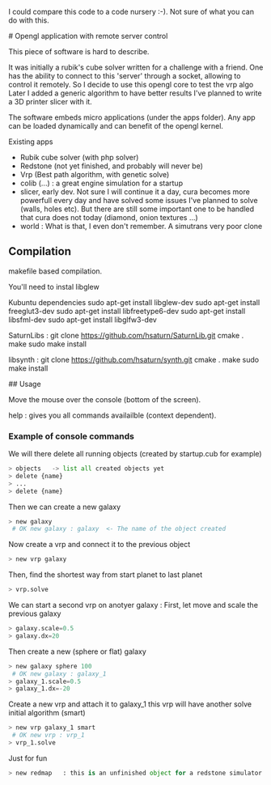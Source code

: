 I could compare this code to a code nursery :-). Not sure of what you can do with this.

# Opengl application with remote server control
 
  This piece of software is hard to describe.

  It was initially a rubik's cube solver written for a challenge with a friend.
  One has the ability to connect to this 'server' through a socket, allowing to control it remotely.
  So I decide to use this opengl core to test the vrp algo
  Later I added a generic algorithm to have better results
  I've planned to write a 3D printer slicer with it.

  The software embeds micro applications (under the apps folder).
  Any app can be loaded dynamically and can benefit of the opengl kernel.

Existing apps
* Rubik cube solver (with php solver)
* Redstone (not yet finished, and probably will never be)
* Vrp (Best path algorithm, with genetic solve)
* colib (...) : a great engine simulation for a startup
* slicer, early dev. Not sure I will continue it a day, cura becomes more powerfull every day and have solved some issues I've planned to solve (walls, holes etc). But there are still some important one to be handled that cura does not today (diamond, onion textures ...)
* world : What is that, I even don't remember. A simutrans very poor clone

## Compilation

makefile based compilation.

You'll need to instal libglew

Kubuntu dependencies
sudo apt-get install libglew-dev
sudo apt-get install freeglut3-dev
sudo apt-get install libfreetype6-dev
sudo apt-get install libsfml-dev
sudo apt-get install libglfw3-dev


SaturnLibs : git clone https://github.com/hsaturn/SaturnLib.git
	cmake .
	make
	sudo make install

libsynth : git clone https://github.com/hsaturn/synth.git
	cmake .
	make
	sudo make install

## Usage

Move the mouse over the console (bottom of the screen).

help : gives you all commands availailble (context dependent).

### Example of console commands

We will there delete all running objects (created by startup.cub for example)

```python
> objects   -> list all created objects yet
> delete {name}
> ...
> delete {name}
```

Then we can create a new galaxy

```python
> new galaxy
 # OK new galaxy : galaxy  <- The name of the object created
```

Now create a vrp and connect it to the previous object

```python
> new vrp galaxy
```

Then, find the shortest way from start planet to last planet

```python
> vrp.solve
```

We can start a second vrp on anotyer galaxy :
First, let move and scale the previous galaxy

```python
> galaxy.scale=0.5
> galaxy.dx=20
```

Then create a new (sphere or flat) galaxy

```python
> new galaxy sphere 100
 # OK new galaxy : galaxy_1
> galaxy_1.scale=0.5
> galaxy_1.dx=-20
```

Create a new vrp and attach it to galaxy_1
this vrp will have another solve initial algorithm (smart)

```python
> new vrp galaxy_1 smart
 # OK new vrp : vrp_1
> vrp_1.solve
```

Just for fun

```python
> new redmap   : this is an unfinished object for a redstone simulator for minecraft.
```
